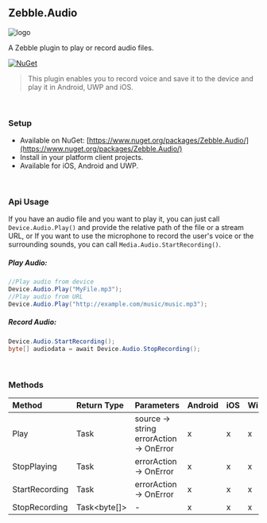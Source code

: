 ﻿[logo]: https://raw.githubusercontent.com/Geeksltd/Zebble.Audio/master/icon.png "Zebble.Audio"


## Zebble.Audio

![logo]

A Zebble plugin to play or record audio files.


[![NuGet](https://img.shields.io/nuget/v/Zebble.Audio.svg?label=NuGet)](https://www.nuget.org/packages/Zebble.Audio/)

> This plugin enables you to record voice and save it to the device and play it in Android, UWP and iOS.

<br>


### Setup
* Available on NuGet: [https://www.nuget.org/packages/Zebble.Audio/](https://www.nuget.org/packages/Zebble.Audio/)
* Install in your platform client projects.
* Available for iOS, Android and UWP.
<br>


### Api Usage

If you have an audio file and you want to play it, you can just call `Device.Audio.Play()` and provide the relative path of the file or a stream URL, or If you want to use the microphone to record the user's voice or the surrounding sounds, you can call `Media.Audio.StartRecording()`.

##### Play Audio:
```csharp
//Play audio from device
Device.Audio.Play("MyFile.mp3");
//Play audio from URL
Device.Audio.Play("http://example.com/music/music.mp3");
```
##### Record Audio:
```csharp
Device.Audio.StartRecording();
byte[] audiodata = await Device.Audio.StopRecording();
```
<br>


### Methods
| Method       | Return Type  | Parameters                          | Android | iOS | Windows |
| :----------- | :----------- | :-----------                        | :------ | :-- | :------ |
| Play         | Task         | source -> string<br> errorAction -> OnError| x       | x   | x       |
| StopPlaying  | Task         | errorAction -> OnError| x       | x   | x       |
| StartRecording  | Task         | errorAction -> OnError| x       | x   | x       |
| StopRecording  | Task<byte[]>         | -| x       | x   | x       |